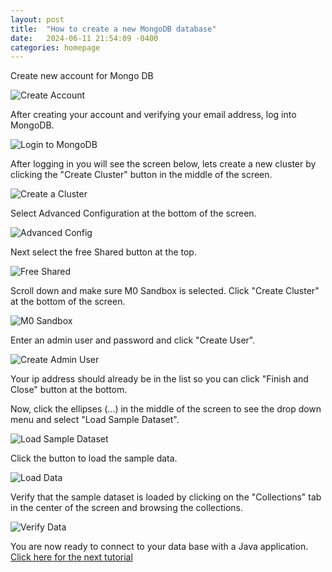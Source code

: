 ```yaml
---
layout: post
title:  "How to create a new MongoDB database"
date:   2024-06-11 21:54:09 -0400
categories: homepage
---
```

Create new account for Mongo DB

![Create Account](https://github.com/loriemoffitt/lessons/blob/main/create_account.jpg)

After creating your account and verifying your email address, log into MongoDB.

![Login to MongoDB](https://github.com/loriemoffitt/lessons/blob/main/login.jpg)

After logging in you will see the screen below, lets create a new cluster by clicking the "Create Cluster" button in the middle of the screen. 

![Create a Cluster](https://github.com/loriemoffitt/lessons/blob/main/create_a_cluster.jpg)

Select Advanced Configuration at the bottom of the screen.

![Advanced Config](https://github.com/loriemoffitt/lessons/blob/main/advanced_config2.jpg)

Next select the free Shared button at the top.

![Free Shared](https://github.com/loriemoffitt/lessons/blob/main/free_shared.jpg)

Scroll down and make sure M0 Sandbox is selected.  Click "Create Cluster" at the bottom of the screen. 

![M0 Sandbox](https://github.com/loriemoffitt/lessons/blob/main/m0_sandbox.jpg)

Enter an admin user and password and click "Create User".  

![Create Admin User](https://github.com/loriemoffitt/lessons/blob/main/create_admin_user.jpg)

Your ip address should already be in the list so you can click "Finish and Close" button at the bottom. 

Now, click the ellipses (...) in the middle of the screen to see the drop down menu and select "Load Sample Dataset". 

![Load Sample Dataset](https://github.com/loriemoffitt/lessons/blob/main/load_sample_data.jpg)

Click the button to load the sample data. 

![Load Data](https://github.com/loriemoffitt/lessons/blob/main/load_dataset.jpg)

Verify that the sample dataset is loaded by clicking on the "Collections" tab in the center of the screen and browsing the collections. 

![Verify Data](https://github.com/loriemoffitt/lessons/blob/main/verify_data.jpg)

You are now ready to connect to your data base with a Java application. 
[Click here for the next tutorial](Connect-to-MongoDB-with-Java)
